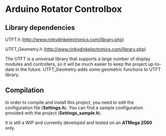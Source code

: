 # Arduino Rotator Controlbox

## Library dependencies

UTFT.h (http://www.rinkydinkelectronics.com/library.php)

UTFT_Geometry.h (http://www.rinkydinkelectronics.com/library.php)

The UTFT is a universal library that supports a large number of display modules and controllers, so it will be much easier to keep the project up-to-date in the future. UTFT_Geometry adds some geometric functions to UTFT library.

## Compilation

In order to compile and install this project, you need to edit the configuration file (**Settings.h**). You can find a sample configuration provided with the project (**Settings_sample.h**).

It is still a WIP and currently developed and tested on an **ATMega 2560** only.
